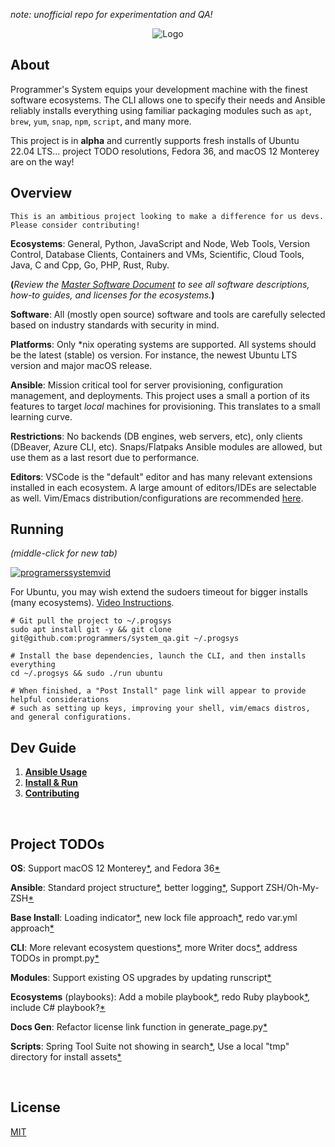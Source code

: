 _note: unofficial repo for experimentation and QA!_

<p align="center">
  <img src="https://raw.githubusercontent.com/programmers/system_qa/main/img/logo/logo.png" alt="Logo">

</p>

## About

Programmer's System equips your development machine with the finest software ecosystems. The CLI allows one to specify their needs and Ansible reliably installs everything using familiar packaging modules such as `apt`, `brew`, `yum`, `snap`, `npm`, `script`, and many more.

This project is in **alpha** and currently supports fresh installs of Ubuntu 22.04 LTS... project TODO resolutions, Fedora 36, and macOS 12 Monterey are on the way! 

## Overview

`This is an ambitious project looking to make a difference for us devs. Please consider contributing!`

**Ecosystems**: General, Python, JavaScript and Node, Web Tools, Version Control, Database Clients, Containers and VMs, Scientific, Cloud Tools, Java, C and Cpp, Go, PHP, Rust, Ruby.

**(**_Review the [Master Software Document](https://github.com/programmers/system_qa/blob/main/docs/Software/Software%20Docs.md) to see all software descriptions, how-to guides, and licenses for the ecosystems._**)**

**Software**: All (mostly open source) software and tools are carefully selected based on industry standards with security in mind.

**Platforms**: Only \*nix operating systems are supported. All systems should be the latest (stable) os version. For instance, the newest Ubuntu LTS version and major macOS release.

**Ansible**: Mission critical tool for server provisioning, configuration management, and deployments. This project uses a small a portion of its features to target _local_ machines for provisioning. This translates to a small learning curve.

**Restrictions**: No backends (DB engines, web servers, etc), only clients (DBeaver, Azure CLI, etc). Snaps/Flatpaks Ansible modules are allowed, but use them as a last resort due to performance.

**Editors**: VSCode is the "default" editor and has many relevant extensions installed in each ecosystem. A large amount of editors/IDEs are selectable as well. Vim/Emacs distribution/configurations are recommended [here](https://github.com/programmers/system_qa/blob/main/docs/Post%20Install/Overview.md#4-consider-setting-up-vim-or-emacs).

## Running

_(middle-click for new tab)_

[![programerssystemvid](https://raw.githubusercontent.com/programmers/system_qa/main/img/youtube/thumbnail.png)](https://www.youtube.com/watch?v=fZ_3YuxSKpk)

For Ubuntu, you may wish extend the sudoers timeout for bigger installs (many ecosystems). [Video Instructions](https://www.youtube.com/watch?v=EvZ4gu-C5gM).

```
# Git pull the project to ~/.progsys
sudo apt install git -y && git clone git@github.com:programmers/system_qa.git ~/.progsys

# Install the base dependencies, launch the CLI, and then installs everything
cd ~/.progsys && sudo ./run ubuntu

# When finished, a "Post Install" page link will appear to provide helpful considerations
# such as setting up keys, improving your shell, vim/emacs distros, and general configurations.
```

## Dev Guide

1. **[Ansible Usage](https://github.com/programmers/system_qa/blob/main/docs/Dev%20Guide/1.%20Ansible%20Usage.md)**
2. **[Install & Run](https://github.com/programmers/system_qa/blob/main/docs/Dev%20Guide/2.%20Install%20%26%20Run.md)**
3. **[Contributing](https://github.com/programmers/system_qa/blob/main/docs/Dev%20Guide/3.%20Contributing.md)**

<br />

## Project TODOs

**OS**: Support macOS 12 Monterey[*](https://github.com/programmers/system_qa/issues/21), and Fedora 36[*](https://github.com/programmers/system_qa/issues/20)

**Ansible**:
Standard project structure[*](https://github.com/programmers/system_qa/issues/19), better logging[*](https://github.com/programmers/system_qa/issues/18), Support ZSH/Oh-My-ZSH[*](https://github.com/programmers/system_qa/issues/4)

**Base Install**:
Loading indicator[*](https://github.com/programmers/system_qa/issues/17), new lock file approach[*](https://github.com/programmers/system_qa/issues/16), redo var.yml approach[*](https://github.com/programmers/system_qa/issues/15)

**CLI**: More relevant ecosystem questions[*](https://github.com/programmers/system_qa/issues/14), more Writer docs[*](https://github.com/programmers/system_qa/issues/13), address TODOs in prompt.py[*](https://github.com/programmers/system_qa/issues/12)

**Modules**: Support existing OS upgrades by updating runscript[*](https://github.com/programmers/system_qa/issues/11)

**Ecosystems** (playbooks): Add a mobile playbook[*](https://github.com/programmers/system_qa/issues/10), redo Ruby playbook[*](https://github.com/programmers/system_qa/issues/9), include C# playbook?[*](https://github.com/programmers/system_qa/issues/27)

**Docs Gen**: Refactor license link function in generate_page.py[*](https://github.com/programmers/system_qa/issues/8)

**Scripts**: Spring Tool Suite not showing in search[*](https://github.com/programmers/system_qa/issues/5), Use a local "tmp" directory for install assets[*](https://github.com/programmers/system_qa/issues/7)

<br/>

## License

[MIT](https://github.com/programmers/system_qa/blob/main/LICENSE)

